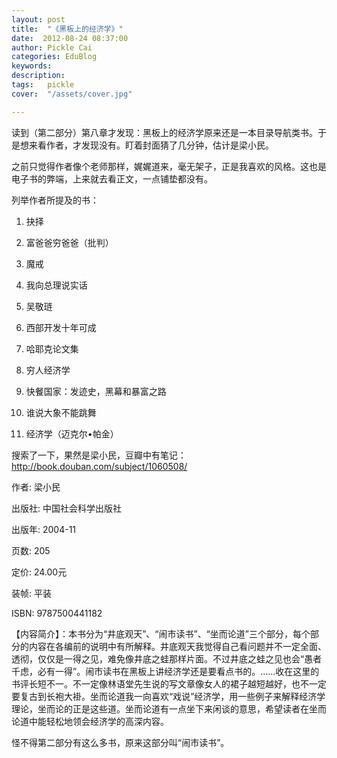 ```yaml
---
layout: post  
title:  "《黑板上的经济学》"
date:  2012-08-24 08:37:00
author: Pickle Cai  
categories: EduBlog  
keywords: 
description:   
tags:	pickle   
cover:  "/assets/cover.jpg"  

---
```


读到（第二部分）第八章才发现：黑板上的经济学原来还是一本目录导航类书。于是想来看作者，才发现没有。盯着封面猜了几分钟，估计是梁小民。

之前只觉得作者像个老师那样，娓娓道来，毫无架子，正是我喜欢的风格。这也是电子书的弊端，上来就去看正文，一点铺垫都没有。

列举作者所提及的书：



1. 抉择

2. 富爸爸穷爸爸（批判）

3. 魔戒

4. 我向总理说实话

5. 吴敬琏

6. 西部开发十年可成

7. 哈耶克论文集

8. 穷人经济学

9. 快餐国家：发迹史，黑幕和暴富之路

10. 谁说大象不能跳舞

11. 经济学（迈克尔•帕金）





搜索了一下，果然是梁小民，豆瓣中有笔记：http://book.douban.com/subject/1060508/





作者: 梁小民

出版社: 中国社会科学出版社

出版年: 2004-11

页数: 205

定价: 24.00元

装帧: 平装

ISBN: 9787500441182



【内容简介】：本书分为“井底观天”、“闹市读书”、“坐而论道”三个部分，每个部分的内容在各编前的说明中有所解释。井底观天我觉得自己看问题并不一定全面、透彻，仅仅是一得之见，难免像井底之蛙那样片面。不过井底之蛙之见也会“愚者千虑，必有一得”。闹市读书在黑板上讲经济学还是要看点书的。……收在这里的书评长短不一。不一定像林语堂先生说的写文章像女人的裙子越短越好，也不一定要复古到长袍大褂。坐而论道我一向喜欢“戏说”经济学，用一些例子来解释经济学理论，坐而论的正是这些道。坐而论道有一点坐下来闲谈的意思，希望读者在坐而论道中能轻松地领会经济学的高深内容。





怪不得第二部分有这么多书，原来这部分叫“闹市读书”。										

		    

